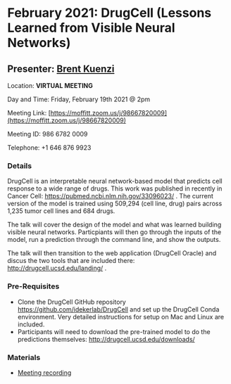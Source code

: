 # February 2021: DrugCell (Lessons Learned from Visible Neural Networks)

## Presenter: [Brent Kuenzi](mailto:brentkuenzi@gmail.com)

Location: **VIRTUAL MEETING** 

Day and Time: Friday, February 19th 2021 @ 2pm

Meeting Link: [https://moffitt.zoom.us/j/98667820009](https://moffitt.zoom.us/j/98667820009) 

Meeting ID:	986 6782 0009

Telephone:	+1 646 876 9923

### Details
DrugCell is an interpretable neural network-based model that predicts cell response to a wide range of drugs. This work was published in recently in Cancer Cell: https://pubmed.ncbi.nlm.nih.gov/33096023/ . The current version of the model is trained using 509,294 (cell line, drug) pairs across 1,235 tumor cell lines and 684 drugs. 

The talk will cover the design of the model and what was learned building visible neural networks. Particpiants will then go through the inputs of the model, run a prediction through the command line, and show the outputs.

The talk will then transition to the web application (DrugCell Oracle) and discus the two tools that are included there: http://drugcell.ucsd.edu/landing/ .

### Pre-Requisites
* Clone the DrugCell GitHub repository https://github.com/idekerlab/DrugCell and set up the DrugCell Conda environment. Very detailed instructions for setup on Mac and Linux are included.
* Participants will need to download the pre-trained model to do the predictions themselves:
http://drugcell.ucsd.edu/downloads/

### Materials
* [Meeting recording](https://moffitt.hosted.panopto.com/Panopto/Pages/Viewer.aspx?id=4e2f65fa-7876-4d96-a44d-acd4014ff2ac)
